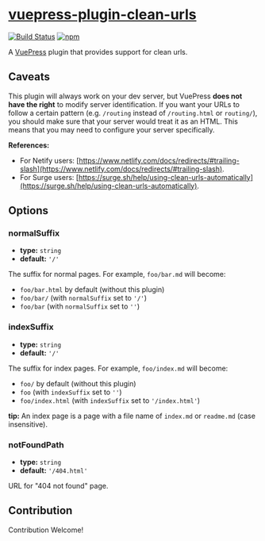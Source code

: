 # [vuepress-plugin-clean-urls](https://vuepress-contrib.github.io/vuepress-plugin-clean-urls/)

[![Build Status](https://travis-ci.org/vuepress-contrib/vuepress-plugin-clean-urls.svg?branch=master)](https://travis-ci.org/vuepress-contrib/vuepress-plugin-clean-urls)
[![npm](https://img.shields.io/npm/v/vuepress-plugin-clean-urls.svg)](https://www.npmjs.com/package/vuepress-plugin-clean-urls)

A [VuePress](https://vuepress.vuejs.org/) plugin that provides support for clean urls.

## Caveats

This plugin will always work on your dev server, but VuePress **does not have the right** to modify server identification. If you want your URLs to follow a certain pattern (e.g. `/routing` instead of `/routing.html` or `routing/`), you should make sure that your server would treat it as an HTML. This means that you may need to configure your server specifically.

**References:**

- For Netify users: [https://www.netlify.com/docs/redirects/#trailing-slash](https://www.netlify.com/docs/redirects/#trailing-slash).
- For Surge users: [https://surge.sh/help/using-clean-urls-automatically](https://surge.sh/help/using-clean-urls-automatically).

## Options

### normalSuffix

- **type:** `string`
- **default:** `'/'`

The suffix for normal pages. For example, `foo/bar.md` will become:

- `foo/bar.html` by default (without this plugin)
- `foo/bar/` (with `normalSuffix` set to `'/'`)
- `foo/bar` (with `normalSuffix` set to `''`)

### indexSuffix

- **type:** `string`
- **default:** `'/'`

The suffix for index pages. For example, `foo/index.md` will become:

- `foo/` by default (without this plugin)
- `foo` (with `indexSuffix` set to `''`)
- `foo/index.html` (with `indexSuffix` set to `'/index.html'`)

**tip:** An index page is a page with a file name of `index.md` or `readme.md` (case insensitive).

### notFoundPath

- **type:** `string`
- **default:** `'/404.html'`

URL for "404 not found" page.

## Contribution

Contribution Welcome!
